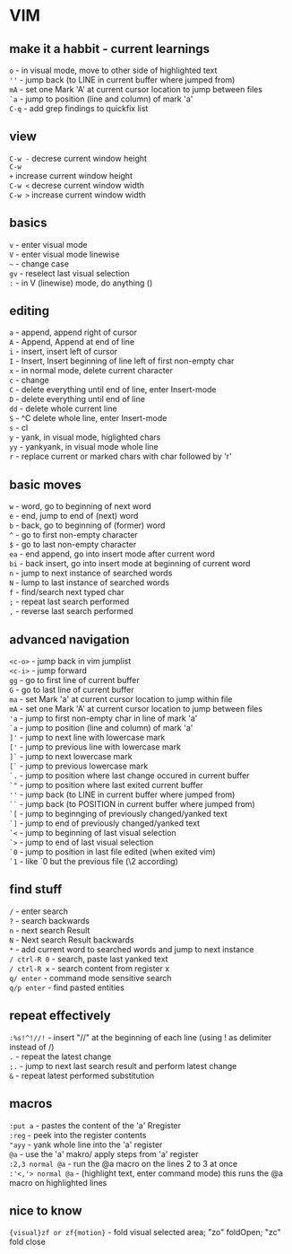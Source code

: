 # VIM

## make it a habbit - current learnings

<code>o</code> - in visual mode, move to other side of highlighted text<br>
<code>''</code> - jump back (to LINE in current buffer where jumped from)<br>
<code>mA</code> - set one Mark 'A' at current cursor location to jump between files<br>
<code>\`a</code> - jump to position (line and column) of mark 'a' <br>
<code>C-q</code> - add grep findings to quickfix list<br>

## view
<code>C-w -</code> decrese  current window height<br>
<code>C-w +</code> increase current window height<br>
<code>C-w \<</code> decrese current window width<br>
<code>C-w \></code> increase current window width<br>


## basics

<code>v</code> - enter visual mode<br>
<code>V</code> - enter visual mode linewise<br>
<code>~</code> - change case <br>
<code>gv</code> - reselect last visual selection<br>
<code>:</code> - in V (linewise) mode, do anything ()<br>

## editing

<code>a</code> - append, append right of cursor<br>
<code>A</code> - Append, Append at end of line<br>
<code>i</code> - insert, insert left of cursor<br>
<code>I</code> - Insert, Insert beginning of line left of first non-empty char<br>
<code>x</code> - in normal mode, delete current character<br>
<code>c</code> - change <br>
<code>C</code> - delete everything until end of line, enter Insert-mode<br>
<code>D</code> - delete everything until end of line<br>
<code>dd</code> - delete whole current line<br>
<code>S</code> - ^C delete whole line, enter Insert-mode <br>
<code>s</code> - cl<br>
<code>y</code> - yank, in visual mode, higlighted chars<br>
<code>yy</code> - yankyank, in visual mode whole line<br>
<code>r</code> - replace current or marked chars with char followed by 'r'<br>

## basic moves

<code>w</code> - word, go to beginning of next word<br>
<code>e</code> - end, jump to end of (next) word<br>
<code>b</code> - back, go to beginning of (former) word<br>
<code>^</code> - go to first non-empty character<br>
<code>$</code> - go to last non-empty character<br>
<code>ea</code> - end append, go into insert mode after current word<br>
<code>bi</code> - back insert, go into insert mode at beginning of current word<br>
<code>n</code> - jump to next instance of searched words<br>
<code>N</code> - lump to last instance of searched words<br>
<code>f</code> - find/search next typed char<br>
<code>;</code> - repeat last search performed <br>
<code>,</code> - reverse last search performed<br>

## advanced navigation

<code>\<c-o\></code> - jump back in vim jumplist <br>
<code>\<c-i\></code> - jump forward <br>
<code>gg</code> - go to first line of current buffer<br>
<code>G</code> - go to last line of current buffer<br>
<code>ma</code> - set Mark 'a' at current cursor location to jump within file<br>
<code>mA</code> - set one Mark 'A' at current cursor location to jump between files<br>
<code>'a</code> - jump to first non-empty char in line of mark 'a' <br>
<code>\`a</code> - jump to position (line and column) of mark 'a' <br>
<code>]'</code> - jump to next line with lowercase mark<br>
<code>['</code> - jump to previous line with lowercase mark<br>
<code>]\`</code> - jump to next lowercase mark<br>
<code>[\`</code> - jump to previous lowercase mark<br>
<code>\`.</code> - jump to position where last change occured in current buffer<br>
<code>\`"</code> - jump to position where last exited current buffer<br>
<code>''</code> - jump back (to LINE in current buffer where jumped from)<br>
<code>\`\`</code> - jump back (to POSITION in current buffer where jumped from)<br>
<code>\`[</code> - jump to beginnging of previously changed/yanked text<br>
<code>\`]</code> - jump to end of previously changed/yanked text<br>
<code>\`<</code> - jump to beginning of last visual selection<br>
<code>\`></code> - jump to end of last visual selection<br>
<code>\`0</code> - jump to position in last file edited (when exited vim)<br>
<code>\`1</code> - like `0 but the previous file (\2 according)<br>

## find stuff

<code>\/</code> - enter search<br>
<code>?</code> - search backwards<br>
<code>n</code> - next search Result<br>
<code>N</code> - Next search Result backwards<br>
<code>\*</code> - add current word to searched words and jump to next instance<br>
<code>\/ ctrl-R 0</code> - search, paste last yanked text<br>
<code>\/ ctrl-R x</code> - search content from register x<br>
<code>q\/ enter</code> - command mode sensitive search<br>
<code>q\/p enter</code> - find pasted entities<br>

## repeat effectively

<code>:%s!^!//!</code> - insert "//" at the beginning of each line (using ! as delimiter instead of /)<br>
<code>.</code> - repeat the latest change<br>
<code>;.</code> - jump to next last search result and perform latest change <br>
<code>&</code> - repeat latest performed substitution <br>

## macros

<code>:put a</code> - pastes the content of the 'a' Rregister<br>
<code>:reg</code> - peek into the register contents<br>
<code>"ayy</code> - yank whole line into the 'a' register<br>
<code>@a</code> - use the 'a' makro/ apply steps from 'a' register<br>
<code>:2,3 normal @a</code> - run the @a macro on the lines 2 to 3 at once <br>
<code>:'<,'> normal @a</code> - (highlight text, enter command mode) this runs the @a macro on highlighted lines<br>

## nice to know

<code>{visual}zf or zf{motion}</code> - fold visual selected area; "zo" foldOpen; "zc" fold close <br>
